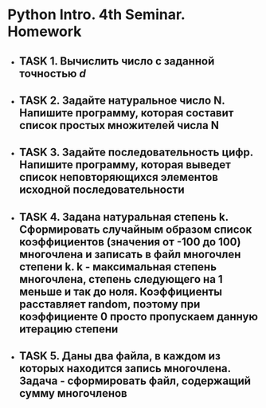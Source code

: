 # Python Intro. 4th Seminar. Homework
- ## TASK 1. Вычислить число c заданной точностью *d*
- ## TASK 2. Задайте натуральное число N. Напишите программу, которая составит список простых множителей числа N
- ## TASK 3. Задайте последовательность цифр. Напишите программу, которая выведет список неповторяющихся элементов исходной последовательности
- ## TASK 4. Задана натуральная степень k. Сформировать случайным образом список коэффициентов (значения от -100 до 100) многочлена и записать в файл многочлен степени k. k - максимальная степень многочлена, степень следующего на 1 меньше и так до ноля. Коэффициенты расставляет random, поэтому при коэффициенте 0 просто пропускаем данную итерацию степени
- ## TASK 5. Даны два файла, в каждом из которых находится запись многочлена. Задача - сформировать файл, содержащий сумму многочленов